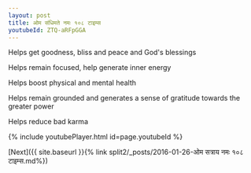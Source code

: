```yaml
---
layout: post
title: ओम संधिमते नमः १०८ टाइम्स
youtubeId: ZTQ-aRFpGGA
---
```

 
 
Helps get goodness, bliss and peace and God's blessings
 
Helps remain focused, help generate inner energy 
 
Helps boost physical and mental health 
 
Helps remain grounded and generates a sense of gratitude towards the greater power 
 
Helps reduce bad karma
 
 
 
 


{% include youtubePlayer.html id=page.youtubeId %}
 
[Next]({{ site.baseurl }}{% link  split2/_posts/2016-01-26-ओम सत्राय नमः १०८ टाइम्स.md%})
 

